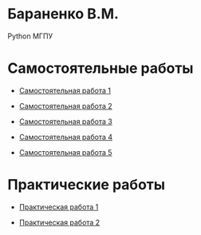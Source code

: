 # Бараненко В.М.
Python МГПУ

# Самостоятельные работы
 - [Самостоятельная работа 1](https://github.com/VadimBaranenko/PDA_SOL/blob/main/Самостоятельная_работа_1.ipynb)

 - [Самостоятельная работа 2](https://github.com/VadimBaranenko/PDA_SOL/blob/main/Самостоятельная_работа_2.ipynb)

 - [Самостоятельная работа 3](https://github.com/VadimBaranenko/PDA_SOL/blob/main/Самостоятельная_работа_3.ipynb)

 - [Самостоятельная работа 4](https://github.com/VadimBaranenko/PDA_SOL/blob/main/hw_4_visualisation_(1).ipynb)

 - [Самостоятельная работа 5](https://github.com/VadimBaranenko/PDA_SOL/blob/main/Самостоятельная_5.ipynb)

# Практические работы
 - [Практическая работа 1](https://github.com/VadimBaranenko/PDA_SOL/blob/main/Практическая_работа_1.ipynb)

 - [Практическая работа 2](https://github.com/VadimBaranenko/PDA_SOL/blob/main/практическая_2.ipynb)
